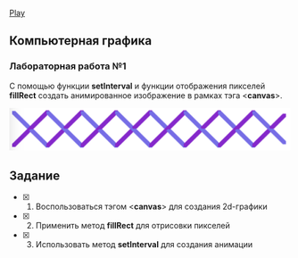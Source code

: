 [Play](https://cdn.rawgit.com/uliana99/JS_lab01/992b0a9b/lab01.html)

## Компьютерная графика

### Лабораторная работа №1

С помощью функции **setInterval** и функции отображения пикселей **fillRect** создать анимированное изображение в рамках тэга <**canvas**>.

[<img src="shot.jpg" width="600" height="whatever">](https://cdn.rawgit.com/uliana99/JS_lab01/992b0a9b/lab01.html)

## Задание
- [X] 1. Воспользоваться тэгом <**canvas**> для создания 2d-графики
- [X] 2. Применить метод **fillRect** для отрисовки пикселей
- [X] 3. Использовать метод **setInterval** для создания анимации
